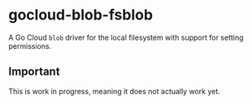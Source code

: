 # gocloud-blob-fsblob

A Go Cloud `blob` driver for the local filesystem with support for setting permissions.

## Important

This is work in progress, meaning it does not actually work yet.